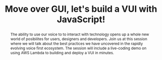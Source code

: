 ---
title: "Move over GUI, let's build a VUI with JavaScript!"
speaker: Memo Döring
event: CascadiaJS 2018
tags: ["Voice"]
abstract: "The ability to use our voice to to interact with technology opens up a whole new world of posibilites for users, designers and developers. Join us at this session where we will talk about the best practices we have uncovered in the rapidly evolving voice first ecosystem. The session will include a live-coding demo on using AWS Lambda to building and deploy a VUI in minutes."
ytId: HjWr40_N1Fg
layout: talk
---